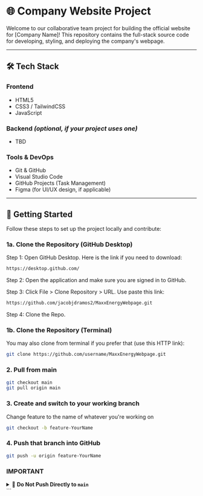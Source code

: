 # 🌐 Company Website Project

Welcome to our collaborative team project for building the official website for [Company Name]! This repository contains the full-stack source code for developing, styling, and deploying the company's webpage.

---

## 🛠️ Tech Stack

### Frontend
- HTML5
- CSS3 / TailwindCSS
- JavaScript

### Backend *(optional, if your project uses one)*
- TBD

### Tools & DevOps
- Git & GitHub
- Visual Studio Code
- GitHub Projects (Task Management)
- Figma (for UI/UX design, if applicable)

---

## 🚀 Getting Started

Follow these steps to set up the project locally and contribute:

### 1a. **Clone the Repository (GitHub Desktop)**
Step 1: Open GitHub Desktop. Here is the link if you need to download:
```bash
https://desktop.github.com/
```
Step 2: Open the application and make sure you are signed in to GitHub.

Step 3: Click File > Clone Repository > URL. Use paste this link:
```bash
https://github.com/jacobjdramos2/MaxxEnergyWebpage.git
```

Step 4: Clone the Repo. 

### 1b. **Clone the Repository (Terminal)**
You may also clone from terminal if you prefer that (use this HTTP link):
```bash
git clone https://github.com/username/MaxxEnergyWebpage.git
```

### 2. **Pull from main**
```bash
git checkout main
git pull origin main
```

### 3. **Create and switch to your working branch** 
Change feature to the name of whatever you're working on
```bash
git checkout -b feature-YourName
```

### 4. **Push that branch into GitHub**
```bash
git push -u origin feature-YourName
```
### IMPORTANT ###
<details>
<summary>🚫 <strong>Do Not Push Directly to <code>main</code></strong></summary>

⚠️ **Important:** The `main` branch is reserved for stable, production-ready code. To prevent conflicts and accidental overwrites, follow this rule:

- **DO NOT** push directly to the `main` branch
- Always create a working branch from `dev` or `main` using:
  ```bash
  git checkout dev        # or main
  git pull origin dev     # or main
  git checkout -b feature-yourname
  
Push your changes to your branch:

bash
Copy code
git push -u origin feature-yourname
Submit a Pull Request into the dev branch for review

Only the team lead will merge into main after testing and approval

✅ Thank you for helping keep our project organized, collaborative, and bug-free!

</details> ```


